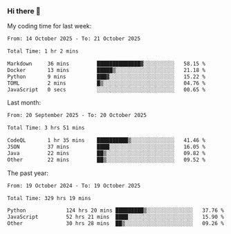 ### Hi there 👋

My coding time for last week:

<!--START_SECTION:week-->

```txt
From: 14 October 2025 - To: 21 October 2025

Total Time: 1 hr 2 mins

Markdown     36 mins         ██████████████▓░░░░░░░░░░   58.15 %
Docker       13 mins         █████▒░░░░░░░░░░░░░░░░░░░   21.18 %
Python       9 mins          ███▓░░░░░░░░░░░░░░░░░░░░░   15.22 %
TOML         2 mins          █▒░░░░░░░░░░░░░░░░░░░░░░░   04.76 %
JavaScript   0 secs          ░░░░░░░░░░░░░░░░░░░░░░░░░   00.65 %
```

<!--END_SECTION:week-->

Last month:

<!--START_SECTION:month-->

```txt
From: 20 September 2025 - To: 20 October 2025

Total Time: 3 hrs 51 mins

CodeQL       1 hr 35 mins    ██████████▒░░░░░░░░░░░░░░   41.46 %
JSON         37 mins         ████░░░░░░░░░░░░░░░░░░░░░   16.05 %
Java         22 mins         ██▒░░░░░░░░░░░░░░░░░░░░░░   09.82 %
Other        22 mins         ██▒░░░░░░░░░░░░░░░░░░░░░░   09.52 %
```

<!--END_SECTION:month-->

The past year:

<!--START_SECTION:year-->

```txt
From: 19 October 2024 - To: 19 October 2025

Total Time: 329 hrs 19 mins

Python             124 hrs 20 mins █████████▒░░░░░░░░░░░░░░░   37.76 %
JavaScript         52 hrs 21 mins  ████░░░░░░░░░░░░░░░░░░░░░   15.90 %
Other              30 hrs 28 mins  ██▒░░░░░░░░░░░░░░░░░░░░░░   09.26 %
```

<!--END_SECTION:year-->
